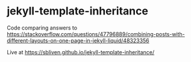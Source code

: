 # jekyll-template-inheritance
Code comparing answers to https://stackoverflow.com/questions/47796889/combining-posts-with-different-layouts-on-one-page-in-jekyll-liquid/48323356

Live at https://sbliven.github.io/jekyll-template-inheritance/
